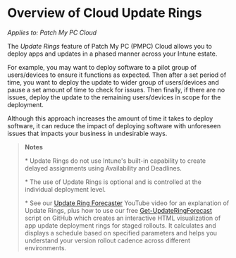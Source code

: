 # Overview of Cloud Update Rings

_Applies to: Patch My PC Cloud_

The _Update Rings_ feature of Patch My PC (PMPC) Cloud allows you to deploy apps and updates in a phased manner across your Intune estate.

For example, you may want to deploy software to a pilot group of users/devices to ensure it functions as expected. Then after a set period of time, you want to deploy the update to wider group of users/devices and pause a set amount of time to check for issues. Then finally, if there are no issues, deploy the update to the remaining users/devices in scope for the deployment.

Although this approach increases the amount of time it takes to deploy software, it can reduce the impact of deploying software with unforeseen issues that impacts your business in undesirable ways.

<blockquote class="wp-block-quote">
<p><strong>Notes</strong></p>
<p>* Update Rings do not use Intune's built-in capability to create delayed assignments using Availability and Deadlines.</p>
<p>* The use of Update Rings is optional and is controlled at the individual deployment level.</p>
<p>* See our <a href="https://www.youtube.com/watch?v=RelJPqWIGno">Update Ring Forecaster</a> YouTube video for an explanation of Update Rings, plus how to use our free <a href="https://github.com/PatchMyPCTeam/Community-Scripts/blob/main/Other/Reports/Get-UpdateRingForecast.ps1">Get-UpdateRingForecast</a> script on GitHub which creates an interactive HTML visualization of app update deployment rings for staged rollouts. It calculates and displays a schedule based on specified parameters and helps you understand your version rollout cadence across different environments.</p>
</blockquote>